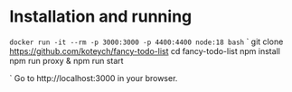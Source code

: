 # Installation and running
`docker run -it --rm -p 3000:3000 -p 4400:4400 node:18 bash`
`
git clone https://github.com/koteych/fancy-todo-list
cd fancy-todo-list
npm install
npm run proxy & npm run start

`
Go to http://localhost:3000 in your browser.


